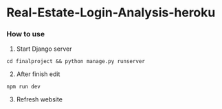 # Real-Estate-Login-Analysis-heroku

### How to use

1. Start Django server

```shell
cd finalproject && python manage.py runserver
```

2. After finish edit

```shell
npm run dev
```

3. Refresh website
